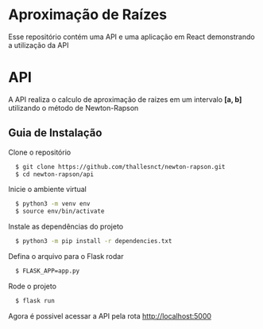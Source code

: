 # Aproximação de Raízes

Esse repositório contém uma API e uma aplicação em React demonstrando a utilização da API

# API

A API realiza o calculo de aproximação de raizes em um intervalo **[a, b]** utilizando o método de Newton-Rapson

## Guia de Instalação

Clone o repositório

```bash
  $ git clone https://github.com/thallesnct/newton-rapson.git
  $ cd newton-rapson/api
```

Inicie o ambiente virtual

```bash
  $ python3 -m venv env
  $ source env/bin/activate
```

Instale as dependências do projeto

```bash
  $ python3 -m pip install -r dependencies.txt
```

Defina o arquivo para o Flask rodar

```bash
  $ FLASK_APP=app.py
```

Rode o projeto

```bash
  $ flask run
```

Agora é possivel acessar a API pela rota [http://localhost:5000](http://localhost:5000)
